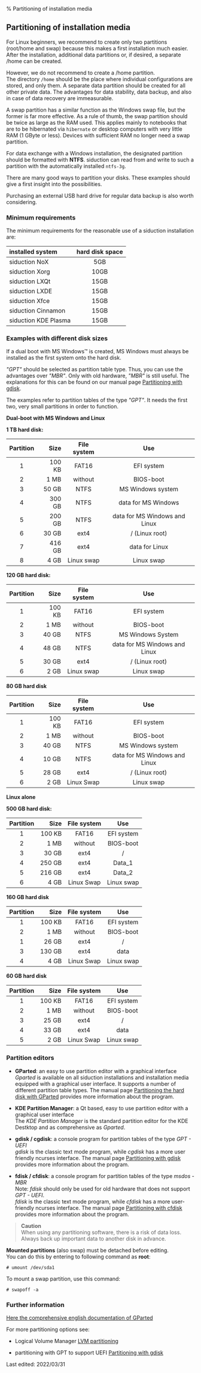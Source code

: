% Partitioning of installation media

## Partitioning of installation media

For Linux beginners, we recommend to create only two partitions (root/home and swap) because this makes a first installation much easier. After the installation, additional data partitions or, if desired, a separate /home can be created.

However, we do not recommend to create a /home partition.  
The directory `/home` should be the place where individual configurations are stored, and only them. A separate data partition should be created for all other private data. The advantages for data stability, data backup, and also in case of data recovery are immeasurable.

A swap partition has a similar function as the Windows swap file, but the former is far more effective. As a rule of thumb, the swap partition should be twice as large as the RAM used. This applies mainly to notebooks that are to be hibernated via `hibernate` or desktop computers with very little RAM (1 GByte or less). Devices with sufficient RAM no longer need a swap partition.

For data exchange with a Windows installation, the designated partition should be formatted with **NTFS**. siduction can read from and write to such a partition with the automatically installed `ntfs-3g`.

There are many good ways to partition your disks. These examples should give a first insight into the possibilities. 

Purchasing an external USB hard drive for regular data backup is also worth considering.

### Minimum requirements

The minimum requirements for the reasonable use of a siduction installation are:

| installed system | hard disk space |
| :--- | :--: |
| siduction NoX | 5GB |
| siduction Xorg | 10GB |
| siduction LXQt | 15GB |
| siduction LXDE | 15GB |
| siduction Xfce | 15GB |
| siduction Cinnamon | 15GB |
| siduction KDE Plasma | 15GB |

### Examples with different disk sizes

If a dual boot with MS Windows&#8482; is created, MS Windows must always be installed as the first system onto the hard disk.

*"GPT"* should be selected as partition table type. Thus, you can use the advantages over *"MBR"*. Only with old hardware, *"MBR"* is still useful. The explanations for this can be found on our manual page [Partitioning with gdisk](0313-part-gdisk_en.md#partitioning-with-gdisk).

The examples refer to partition tables of the type *"GPT"*. It needs the first two, very small partitions in order to function.

**Dual-boot with MS Windows and Linux**

**1 TB hard disk:**

| Partition | Size | File system | Use |
| :----: | ----: | :----: | :----: |
| 1 | 100 KB | FAT16 | EFI system |
| 2 | 1 MB | without | BIOS-boot |
| 3 | 50 GB | NTFS | MS Windows system |
| 4 | 300 GB | NTFS | data for MS Windows |
| 5 | 200 GB | NTFS | data for MS Windows and Linux |
| 6 | 30 GB | ext4 | / (Linux root) |
| 7 | 416 GB | ext4 | data for Linux |
| 8 | 4 GB | Linux swap | Linux swap |

**120 GB hard disk:**

| Partition | Size | File system | Use |
| :----: | ----: | :----: | :----: |
| 1 | 100 KB | FAT16 | EFI system |
| 2 | 1 MB | without | BIOS-boot |
| 3 | 40 GB | NTFS | MS Windows System |
| 4 | 48 GB | NTFS | data for MS Windows and Linux |
| 5 | 30 GB | ext4 | / (Linux root) |
| 6 | 2 GB | Linux swap | Linux swap  |

**80 GB hard disk**

| Partition | Size | File system | Use |
| :----: | ----: | :----: | :----: |
| 1 | 100 KB | FAT16 | EFI system |
| 2 | 1 MB | without | BIOS-boot |
| 3 | 40 GB | NTFS | MS Windows system |
| 4 | 10 GB | NTFS | data for MS Windows and Linux |
| 5 | 28 GB | ext4 | / (Linux root) |
| 6 | 2 GB | Linux Swap | Linux swap |

**Linux alone**

**500 GB hard disk:**

| Partition | Size | File system | Use |
| :----: | ----: | :----: | :----: |
| 1 | 100 KB | FAT16 | EFI system |
| 2 | 1 MB | without | BIOS-boot |
| 3 | 30 GB | ext4 | / |
| 4 | 250 GB | ext4 | Data_1 |
| 5 | 216 GB | ext4 | Data_2 |
| 6 | 4 GB | Linux Swap | Linux swap |

**160 GB hard disk**

| Partition | Size | File system | Use |
| :----: | ----: | :----: | :----: |
| 1 | 100 KB | FAT16 | EFI system |
| 2 | 1 MB | without | BIOS-boot |
| 1 | 26 GB | ext4 | / |
| 3 | 130 GB | ext4 | data |
| 4 | 4 GB | Linux Swap | Linux swap |

**60 GB hard disk**

| Partition | Size | File system | Use |
| :----: | ----: | :----: | :----: |
| 1 | 100 KB | FAT16 | EFI system |
| 2 | 1 MB | without | BIOS-boot |
| 3 | 25 GB | ext4 | / |
| 4 | 33 GB | ext4 | data |
| 5 | 2 GB | Linux Swap | Linux swap |

### Partition editors

+ **GParted**: an easy to use partition editor with a graphical interface  
  *Gparted* is available on all siduction installations and installation media equipped with a graphical user interface. It supports a number of different partition table types. The manual page [Partitioning the hard disk with GParted](0312-part-gparted_en.md#partitioning-with-gparted) provides more information about the program.

+ **KDE Partition Manager**: a Qt based, easy to use partition editor with a graphical user interface  
  The *KDE Partition Manager* is the standard partition editor for the KDE Destktop and as comprehensive as *Gparted*.

+ **gdisk / cgdisk**: a console program for partition tables of the type *GPT - UEFI*  
  *gdisk* is the classic text mode program, while *cgdisk* has a more user friendly ncurses interface. The manual page [Partitioning with gdisk](0313-part-gdisk_en.md#partitioning-with-gdisk) provides more information about the program.

+ **fdisk / cfdisk**: a console program for partition tables of the type *msdos - MBR*  
  Note: *fdisk* should only be used for old hardware that does not support *GPT - UEFI*.  
  *fdisk* is the classic text mode program, while *cfdisk* has a more user-friendly ncurses interface. The manual page [Partitioning with cfdisk](0314-part-cfdisk_en.md#partitioning-with-fdisk) provides more information about the program.

> **Caution**  
> When using any partitioning software, there is a risk of data loss. Always back up important data to another disk in advance.

**Mounted partitions** (also swap) must be detached before editing.  
You can do this by entering to following command as **root**:

~~~
# umount /dev/sda1
~~~

To mount a swap partition, use this command: 

~~~
# swapoff -a
~~~

### Further information

[Here the comprehensive english documentation of GParted](https://gparted.org/index.php)

For more partitioning options see:

+ Logical Volume Manager [LVM partitioning](0315-part-lvm_en.md#lvm-partitioning---logical-volume-manager)

+ partitioning with GPT to support UEFI [Partitioning with gdisk](0313-part-gdisk_en.md#partitioning-with-gdisk)

<div id="rev">Last edited: 2022/03/31</div>
